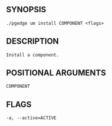 
## SYNOPSIS
    ./pgedge um install COMPONENT <flags>

## DESCRIPTION
    Install a component.

## POSITIONAL ARGUMENTS
    COMPONENT

## FLAGS
    -a, --active=ACTIVE
    
    
